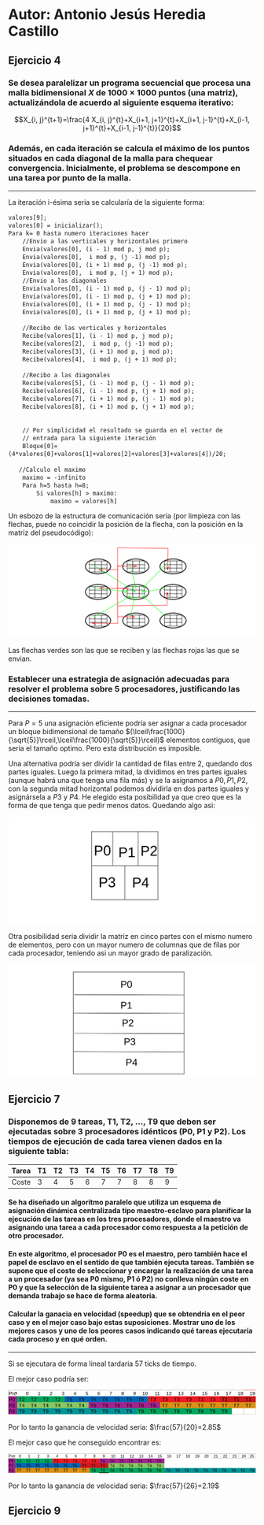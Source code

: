 # Autor: Antonio Jesús Heredia Castillo
## Ejercicio 4
###  Se desea paralelizar un programa secuencial que procesa una malla bidimensional $X$ de $1000\times1000$ puntos (una matriz), actualizándola de acuerdo al siguiente esquema iterativo:

$$X_{i, j}^{t+1}=\frac{4 X_{i, j}^{t}+X_{i+1, j+1}^{t}+X_{i+1, j-1}^{t}+X_{i-1, j+1}^{t}+X_{i-1, j-1}^{t}}{20}$$

### Además, en cada iteración se calcula el máximo de los puntos situados en cada diagonal de la malla para chequear convergencia. Inicialmente, el problema se descompone en una tarea por punto de la malla.
***

La iteración i-ésima seria se calcularía de la siguiente forma:
```
valores[9];
valores[0] = inicializar();
Para k= 0 hasta numero iteraciones hacer
    //Envio a las verticales y horizontales primero
    Envia(valores[0], (i - 1) mod p, j mod p);
    Envia(valores[0],  i mod p, (j -1) mod p);
    Envia(valores[0], (i + 1) mod p, (j -1) mod p);
    Envia(valores[0],  i mod p, (j + 1) mod p);
    //Envio a las diagonales
    Envia(valores[0], (i - 1) mod p, (j - 1) mod p);
    Envia(valores[0], (i - 1) mod p, (j + 1) mod p);
    Envia(valores[0], (i + 1) mod p, (j - 1) mod p);
    Envia(valores[0], (i + 1) mod p, (j + 1) mod p);

    //Recibo de las verticales y horizontales
    Recibe(valores[1], (i - 1) mod p, j mod p);
    Recibe(valores[2],  i mod p, (j -1) mod p);
    Recibe(valores[3], (i + 1) mod p, j mod p);
    Recibe(valores[4],  i mod p, (j + 1) mod p);

    //Recibo a las diagonales
    Recibe(valores[5], (i - 1) mod p, (j - 1) mod p);
    Recibe(valores[6], (i - 1) mod p, (j + 1) mod p);
    Recibe(valores[7], (i + 1) mod p, (j - 1) mod p);
    Recibe(valores[8], (i + 1) mod p, (j + 1) mod p);

    
    // Por simplicidad el resultado se guarda en el vector de 
    // entrada para la siguiente iteración
    Bloque[0]= (4*valores[0]+valores[1]+valores[2]+valores[3]+valores[4])/20;
   
   //Calculo el maximo
    maximo = -infinito
    Para h=5 hasta h=8;
        Si valores[h] > maximo:
            maximo = valores[h]
```

Un esbozo de la estructura de comunicación seria (por limpieza con las flechas, puede no coincidir la posición de la flecha, con la posición en la matriz del pseudocódigo):

![](img/eje4_a_diagrama.png)

Las flechas verdes son las que se reciben y las flechas rojas las que se envian.

### Establecer una estrategia de asignación adecuadas para resolver el problema sobre 5 procesadores, justificando las decisiones tomadas.
***

Para $P=5$ una asignación eficiente podría ser asignar a cada procesador un bloque bidimensional  de tamaño $(\lceil\frac{1000}{\sqrt{5}}\rceil,\lceil\frac{1000}{\sqrt{5}}\rceil)$ elementos contiguos, que seria el tamaño optimo. Pero esta distribución es imposible. 

Una alternativa podría ser dividir la cantidad de filas entre 2, quedando dos partes iguales. Luego la primera mitad, la dividimos en tres partes iguales (aunque habrá una que tenga una fila más) y se la asignamos a $P0,P1,P2$, con la segunda mitad horizontal podemos dividirla en dos partes iguales y asignársela a $P3$ y $P4$. He elegido esta posibilidad ya que creo que es la forma de que tenga que pedir menos datos. Quedando algo asi:


![](img/diagram-20200518.png)

Otra posibilidad seria dividir la matriz en cinco partes con el mismo numero de elementos, pero con un mayor numero de columnas que de filas por cada procesador, teniendo asi un mayor grado de paralización.

 ![](img/diagram-20200519.png)

## Ejercicio 7
###  Disponemos de __9__ tareas, __T1, T2, ..., T9__ que deben ser ejecutadas sobre __3__ procesadores idénticos __(P0, P1 y P2)__. Los tiempos de ejecución de cada tarea vienen dados en la siguiente tabla:


|Tarea| T1 | T2 | T3 | T4 | T5 | T6 | T7 | T8 | T9 |
|--| -- | -- | -- | -- | -- | -- | -- | -- | -- |
|Coste| 3 | 4 | 5 | 6 | 7 | 7 | 8 | 8 | 9 |

#### Se ha diseñado un algoritmo paralelo que utiliza un esquema de asignación dinámica centralizada tipo maestro-esclavo para planificar la ejecución de las tareas en los tres procesadores, donde el maestro va asignando una tarea a cada procesador como respuesta a la petición de otro procesador.
#### En este algoritmo, el procesador P0 es el maestro, pero también hace el papel de esclavo en el sentido de que también ejecuta tareas. También se supone que el coste de seleccionar y encargar la realización de una tarea a un procesador (ya sea P0 mismo, P1 ó P2) no conlleva ningún coste en P0 y que la selección de la siguiente tarea a asignar a un procesador que demanda trabajo se hace de forma aleatoria.
#### Calcular la ganacia en velocidad (speedup) que se obtendría en el peor caso y en el mejor caso bajo estas suposiciones. Mostrar uno de los mejores casos y uno de los peores casos indicando qué tareas ejecutaría cada proceso y en qué orden.

***
Si se ejecutara de forma lineal tardaria $57$ ticks de tiempo.

El mejor caso podría ser:

![](img/eje7_bien.png)

Por lo tanto la ganancia de velocidad seria: $\frac{57}{20}=2.85$

El mejor caso que he conseguido encontrar es:

![](img/eje7_mal.png)

Por lo tanto la ganancia de velocidad seria: $\frac{57}{26}=2.19$


## Ejercicio 9

